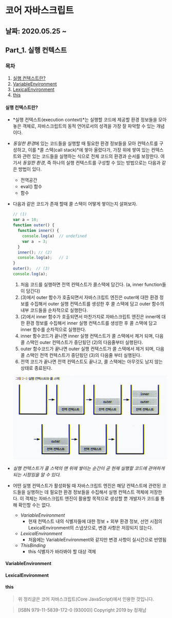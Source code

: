 # 코어 자바스크립트

## 날짜: 2020.05.25 ~ 

## Part_1. 실행 컨텍스트

### 목차

1. [실행 컨텍스트란?](#실행-컨텍스트란)
2. [VariableEnvironment](#variableenvironment)
3. [LexicalEnvironment](#lexicalenvironment)
4. [this](#this)

#### 실행 컨텍스트란?

- *실행 컨텍스트(execution context)*는 실행할 코드에 제공할 환경 정보들을 모아놓은 객체로, 자바스크립트의 동적 언어로서의 성격을 가장 잘 파악할 수 있는 개념이다.
- *동일한 환경*에 있는 코드들을 실행할 때 필요한 환경 정보들을 모아 컨텍스트를 구성하고, 이를 *콜 스택(call stack)*에 쌓아 올렸다가, 가장 위에 쌓여 있는 컨텍스트와 관련 있는 코드들을 실행하는 식으로 전체 코드의 환경과 순서를 보장한다. 여기서 *동일한 환경*, 즉 하나의 실행 컨텍스트를 구성할 수 있는 방법으로는 다음과 같은 방법이 있다.
  - 전역공간
  - eval() 함수
  - 함수

- 다음과 같은 코드가 존재 할때 콜 스택이 어떻게 쌓이는지 살펴보자.
  
  ``` js
  // (1)
  var a = 10;
  function outer() {
    function inner() {
      console.log(a)  // undefined
      var a  = 3;
    }
    inner(); // (2)
    console.log(a);   // 1
  }
  outer();  // (3)
  console.log(a);
  ```

  1. 처음 코드를 실행하면 전역 컨텍스트가 콜스택에 담긴다. (a, inner function들이 담긴다)
  2. (3)에서 outer 함수가 호출되면서 자바스크립트 엔진은 outer에 대한 환경 정보를 수집해서 outer 실행 컨텍스트를 생성한 후 콜 스택에 담고 outer 함수의 내부 코드들을 순차적으로 실행한다.
  3. (2)에서 inner 함수가 호출되면서 마찬가지로 자바스크립트 엔진은 inner에 대한 환경 정보를 수집해서 inner 실행 컨텍스트를 생성한 후 콜 스택에 담고 inner 함수를 순차적으로 실행한다.
  4. inner 함수코드가 끝나면 inner 실행 컨텍스트가 콜 스택에서 제거 되며, 다음 콜 스택인 outer 컨텍스트가 중단됬던 (2)의 다음줄부터 실행된다.
  5. outer 함수코드가 끝나면 outer 실행 컨텍스트가 콜 스택에서 제거 되며, 다음 콜 스택인 전역 컨텍스트가 중단됬던 (3)의 다음줄 부터 실행된다.
  6. 전역 코드가 끝나면 전역 컨텍스트도 끝나고, 콜 스택에는 아무것도 남지 않는 상태로 종료된다.

  ![콜 스택](../images/call_stack.png)

- *실행 컨텍스트가 콜 스택의 맨 위에 쌓이는 순간이 곧 현재 실행할 코드에 관여하게 되는 시점임을 알 수 있다.*
- 어떤 실행 컨텍스트가 활성화될 때 자바스크립트 엔진은 해당 컨텍스트에 관련된 코드들을 실행하는 데 필요한 환경 정보들을 수집해서 실행 컨텍스트 객체에 저장한다. 이 객체는 자바스크립트 엔진이 활용할 목적으로 생성할 뿐 개발자가 코드를 통해 확인할 수는 없다.
  - *VariableEnvironment*
    - 현재 컨텍스트 내의 식별자들에 대한 정보 + 외부 환경 정보, 선언 시점의 LexicalEnvironment의 스냅샷으로, 변경 사항은 저장되지 않는다.
  - *LexicalEnvironment*
    - 처음에는 VariableEnvironment와 같지만 변경 사항이 실시간으로 반영됨
  - *ThisBinding*
    - this 식별자가 바라봐야 할 대상 객체

#### VariableEnvironment

#### LexicalEnvironment

#### this

>위 정리글은 코어 자바스크립트(Core JavaScript)에서 인용한 것입니다.

>[ISBN 979-11-5839-172-0 (93000)] Copyright 2019 by 정재남
